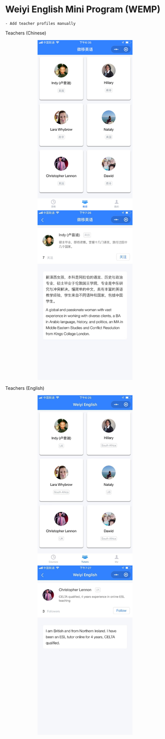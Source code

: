 # Weiyi English Mini Program (WEMP)

    - Add teacher profiles manually

Teachers (Chinese)

<p align="center">
  <img src="images/teachers-cn.jpeg" width="300">
  <img src="images/profile-cn.jpeg" width="300">
</p>

Teachers (English)

<p align="center">
  <img src="images/teachers-en.jpeg" width="300">
  <img src="images/profile-en.jpeg" width="300">
</p>
